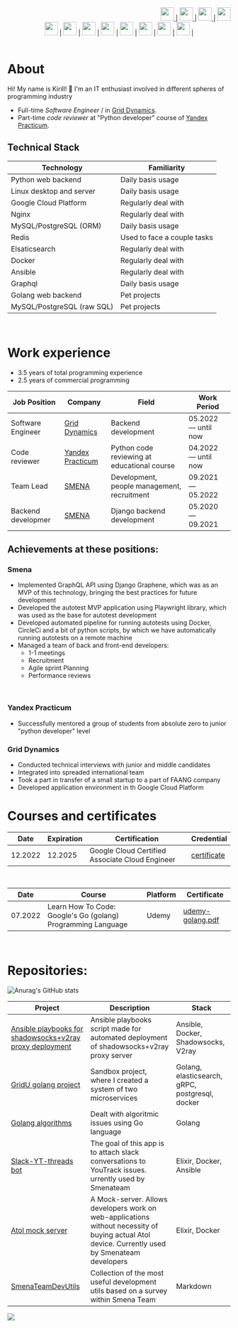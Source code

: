 <div align="right">
  <a href="mailto:usatukirill96@gmail.com">
    <img src="https://raw.githubusercontent.com/USATUKirill96/social-icons/9d939e1c5b7ea4a24ac39c3e4631970c0aa1b920/SVG/Color/Gmail.svg" height=30>
  </a>
  |
  <a href="https://www.linkedin.com/in/usatukirill96/">
    <img src="https://raw.githubusercontent.com/USATUKirill96/social-icons/9d939e1c5b7ea4a24ac39c3e4631970c0aa1b920/SVG/Color/LinkedIN.svg" height=30>
  </a>
  |
  <a href="https://t.me/coldsnapped">
    <img src="https://raw.githubusercontent.com/USATUKirill96/social-icons/9d939e1c5b7ea4a24ac39c3e4631970c0aa1b920/SVG/Color/Telegram.svg" height=30>
  </a>
   |
  <a href="https://www.instagram.com/kirkonglemonk/">
    <img src="https://raw.githubusercontent.com/USATUKirill96/social-icons/9d939e1c5b7ea4a24ac39c3e4631970c0aa1b920/SVG/Color/Instagram.svg" height=30>
  </a>
</div>

<div align="center">
  <img src="https://raw.githubusercontent.com/USATUKirill96/Tech-Stack-Icons/661b1305f52d49de94f6640f8bbeec93dba9dc8a/Icons/python.svg" height=30> |
  <img src="https://raw.githubusercontent.com/USATUKirill96/Tech-Stack-Icons/661b1305f52d49de94f6640f8bbeec93dba9dc8a/Icons/django.svg" height=30> |
  <img src="https://github.com/USATUKirill96/Tech-Stack-Icons/blob/main/Icons/go.svg" height=30> |
  <img src="https://github.com/USATUKirill96/Tech-Stack-Icons/blob/main/Icons/graphql.svg" height=30> |
  <img src="https://github.com/USATUKirill96/Tech-Stack-Icons/blob/main/Icons/mysql.svg" height=30> |
  <img src="https://github.com/USATUKirill96/Tech-Stack-Icons/blob/main/Icons/redis.svg" height=30> |
  <img src="https://github.com/USATUKirill96/Tech-Stack-Icons/blob/main/Icons/ansible.svg" height=30> |
  <img src="https://github.com/USATUKirill96/Tech-Stack-Icons/blob/main/Icons/docker-icon.svg" height=30> |
</div>
<br>

# About <a id="about"></a>


Hi! My name is Kirill! 👋 I'm an IT enthusiast involved in different spheres of programming industry
- Full-time *Software Engineer* / in [Grid Dynamics](https://www.griddynamics.com/).
- Part-time *code reviewer* at "Python developer" course of [Yandex Practicum](https://practicum.yandex.com/).

## Technical Stack
|Technology                  | Familiarity                 |
| -------------------------- | --------------------------- | 
| Python web backend         | Daily basis usage           |
| Linux desktop and server   | Daily basis usage           |
| Google Cloud Platform      | Regularly deal with         |
| Nginx                      | Regularly deal with         |
| MySQL/PostgreSQL (ORM)     | Daily basis usage           | 
| Redis                      | Used to face a couple tasks | 
| Elsaticsearch              | Regularly deal with         | 
| Docker                     | Regularly deal with         | 
| Ansible                    | Regularly deal with         | 
| Graphql                    | Daily basis usage           | 
| Golang web backend         | Pet projects                | 
| MySQL/PostgreSQL (raw SQL) | Pet projects                | 
<br>

# Work experience <a id="experience"></a>

- 3.5 years of total programming experience
- 2.5 years of commercial programming

| Job Position      | Company                                          | Field                                           | Work Period                |
| ----------------  | ------------------------------------------------ | ----------------------------------------------- | -------------------------- |
| Software Engineer | [Grid Dynamics](https://www.griddynamics.com/)   | Backend development                             | 05.2022 — until now        |
| Code reviewer     | [Yandex Practicum](https://practicum.yandex.com) | Python code reviewing at educational course     | 04.2022 — until now        |
| Team Lead         | [SMENA](https://github.com/smenateam)            | Development, people management, recruitment     | 09.2021 — 05.2022          |
| Backend developmer| [SMENA](https://github.com/smenateam)            | Django backend development                      | 05.2020 — 09.2021          |


## Achievements at these positions:

### Smena

- Implemented GraphQL API using Django Graphene, which was as an MVP of this technology, bringing the best practices for future development
- Developed the autotest MVP application using Playwright library, which was used as the base for autotest development
- Developed automated pipeline for running autotests using Docker, CircleCi and a bit of python scripts, by which we have automatically running autotests on a remote machine
- Managed a team of back and front-end developers: 
     - 1-1 meetings
     - Recruitment
     - Agile sprint Planning
     - Performance reviews
<br>
     
### Yandex Practicum
- Successfully mentored a group of students from absolute zero to junior "python developer" level

### Grid Dynamics
- Conducted technical interviews with junior and middle candidates
- Integrated into spreaded international team
- Took a part in transfer of a small startup to a part of FAANG company
- Developed application environment in th Google Cloud Platform
     
# Courses and certificates <a id="courses"></a>

| Date | Expiration | Certification | Credential |
| ---- | ------ | -------- | ----------- |
| 12.2022 | 12.2025 | Google Cloud Certified Associate Cloud Engineer |[certificate](https://www.credential.net/c482e26a-f8e6-4f7b-baf6-c500cfada059?key=fe47a5cf62ec36c5ee26996e390f0dd3d341c9c16f62e27785ffa94f3f100d86) | 
<br>

| Date | Course | Platform | Certificate |
| ---- | ------ | -------- | ----------- |
| 07.2022 | Learn How To Code: Google's Go (golang) Programming Language | Udemy | [udemy-golang.pdf](udemy-golang.pdf) | 
<br>

# Repositories: <a id="repositories"></a>
![Anurag's GitHub stats](https://github-readme-stats.vercel.app/api?username=USATUKirill96&show_icons=true&theme=dracula)


| Project | Description | Stack   |
| ------- | ----------- | ------- |
| [Ansible playbooks for shadowsocks+v2ray proxy deployment](https://github.com/USATUKirill96/shadowsocks-vray-playbooks) | Ansible playbooks script made for automated deployment of shadowsocks+v2ray proxy server | Ansible, Docker, Shadowsocks, V2ray |
| [GridU golang project](https://github.com/USATUKirill96/GOgRPCmicroservices) | Sandbox project, where I created a system of two microservices | Golang, elasticsearch, gRPC, postgresql, docker |
| [Golang algorithms](https://github.com/USATUKirill96/GolangAlgorithms)| Dealt with algoritmic issues using Go language | Golang |
| [Slack-YT-threads bot](https://github.com/USATUKirill96/Slack-YT-threads) | The goal of this app is to attach slack conversations to YouTrack issues. urrently used by Smenateam | Elixir, Docker, Ansible |
| [Atol mock server](https://github.com/USATUKirill96/atol_mock_server) | A Mock-server. Allows developers work on web-applications without necessity of buying actual Atol device. Currently used by Smenateam developers | Elixir, Docker |
| [SmenaTeamDevUtils](https://github.com/USATUKirill96/SmenaTeamDevUtils) | Collection of the most useful development utils based on a survey within Smena Team | Markdown |


![](https://komarev.com/ghpvc/?username=USATUKirill96)
